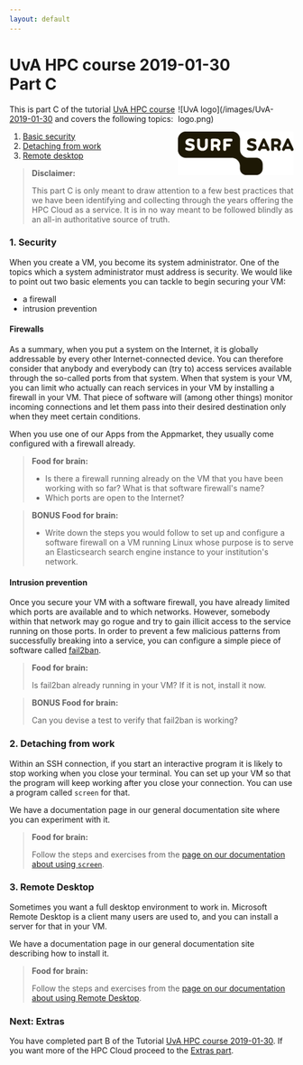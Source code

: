 ```yaml
---
layout: default
---
```


# UvA HPC course 2019-01-30 <br/> Part C

<div style="float:right;max-width:205px;" markdown="1">
![UvA logo](/images/UvA-logo.png)

![SURFsara logo](/images/SURFsara_logo.png)
</div>

This is part C of the tutorial [UvA HPC course 2019-01-30](.) and covers the following topics:

1. [Basic security](#security)
2. [Detaching from work](#detaching-from-work)
3. [Remote desktop](#remote-desktop)

>**Disclaimer:**
>
> This part C is only meant to draw attention to a few best practices that we have been identifying and collecting through the years offering the HPC Cloud as a service. It is in no way meant to be followed blindly as an all-in authoritative source of truth. 

### 1. Security

When you create a VM, you become its system administrator. One of the topics which a system administrator must address is security. We would like to point out two basic elements you can tackle to begin securing your VM:

* a firewall
* intrusion prevention

#### Firewalls

As a summary, when you put a system on the Internet, it is globally addressable by every other Internet-connected device. You can therefore consider that anybody and everybody can (try to) access services available through the so-called ports from that system. When that system is your VM, you can limit who actually can reach services in your VM by installing a firewall in your VM. That piece of software will (among other things) monitor incoming connections and let them pass into their desired destination only when they meet certain conditions.

When you use one of our Apps from the Appmarket, they usually come configured with a firewall already. 

> **Food for brain:**
>
> * Is there a firewall running already on the VM that you have been working with so far? What is that software firewall's name?
> * Which ports are open to the Internet?

> **BONUS Food for brain:**
>
> * Write down the steps you would follow to set up and configure a software firewall on a VM running Linux whose purpose is to serve an Elasticsearch search engine instance to your institution's network.

#### Intrusion prevention

Once you secure your VM with a software firewall, you have already limited which ports are available and to which networks. However, somebody within that network may go rogue and try to gain illicit access to the service running on those ports. In order to prevent a few malicious patterns from successfully breaking into a service, you can configure a simple piece of software called [fail2ban](https://www.fail2ban.org). 

> **Food for brain:**
>
> Is fail2ban already running in your VM? If it is not, install it now.

> **BONUS Food for brain:**
>
> Can you devise a test to verify that fail2ban is working?

### 2. Detaching from work

Within an SSH connection, if you start an interactive program it is likely to stop working when you close your terminal. You can set up your VM so that the program will keep working after you close your connection. You can use a program called `screen` for that.

We have a documentation page in our general documentation site where you can experiment with it. 

> **Food for brain:**
>
> Follow the steps and exercises from the [page on our documentation about using `screen`](detachFromWork).

### 3. Remote Desktop

Sometimes you want a full desktop environment to work in. Microsoft Remote Desktop is a client many users are used to, and you can install a server for that in your VM.

We have a documentation page in our general documentation site describing how to install it.

> **Food for brain:**
>
> Follow the steps and exercises from the [page on our documentation about using Remote Desktop](xrdp).

### Next: Extras
You have completed part B of the Tutorial [UvA HPC course 2019-01-30](.). If you want more of the HPC Cloud proceed to the [Extras part](extras).
